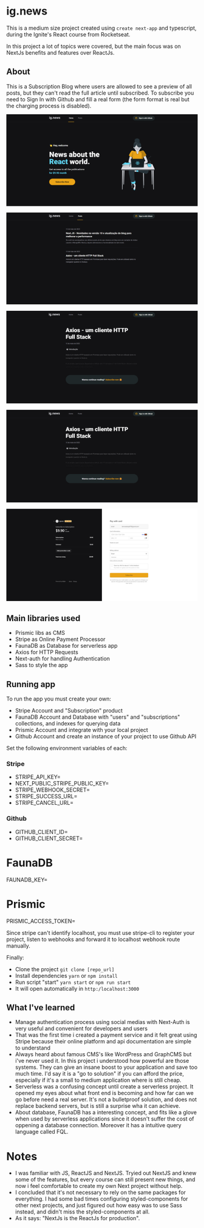 # ig.news

This is a medium size project created using `create next-app` and typescript, during the Ignite's React course from Rocketseat.

In this project a lot of topics were covered, but the main focus was on NextJs benefits and features over ReactJs.

## About

This is a Subscription Blog where users are allowed to see a preview of all posts, but they can't read the full article until subscribed. To subscribe you need to Sign In with Github and fill a real form (the form format is real but the charging process is disabled).


![alt App Preview](https://github.com/bernardobpl/ignews/blob/main/public/appPreview1.png?raw=true)

![alt App Preview With Modal](https://github.com/bernardobpl/ignews/blob/main/public/appPreview2.png?raw=true)

![alt App Preview With Modal](https://github.com/bernardobpl/ignews/blob/main/public/appPreview3.png?raw=true)

![alt App Preview With Modal](https://github.com/bernardobpl/ignews/blob/main/public/appPreview4.png?raw=true)

![alt App Preview With Modal](https://github.com/bernardobpl/ignews/blob/main/public/appPreview5.png?raw=true)

## Main libraries used
* Prismic libs as CMS
* Stripe as Online Payment Processor
* FaunaDB as Database for serverless app
* Axios for HTTP Requests
* Next-auth for handling Authentication
* Sass to style the app

## Running app

To run the app you must create your own: 
* Stripe Account and "Subscription" product
* FaunaDB Account and Database with "users" and "subscriptions" collections, and indexes for querying data
* Prismic Account and integrate with your local project
* Github Account and create an instance of your project to use Github API

Set the following environment variables of each: 
### Stripe
* STRIPE_API_KEY=
* NEXT_PUBLIC_STRIPE_PUBLIC_KEY=
* STRIPE_WEBHOOK_SECRET=
* STRIPE_SUCCESS_URL=
* STRIPE_CANCEL_URL=

### Github
* GITHUB_CLIENT_ID=
* GITHUB_CLIENT_SECRET=

# FaunaDB
FAUNADB_KEY=

# Prismic
PRISMIC_ACCESS_TOKEN=

Since stripe can't identify localhost, you must use stripe-cli to register your project, listen to webhooks and forward it to localhost webhook route manually.

Finally:
* Clone the project
  `git clone [repo_url]`
* Install dependencies
  `yarn`
  or
  `npm install`
* Run script "start"
  `yarn start`
  or
  `npm run start`
* It will open automatically in `http:/localhost:3000`

## What I've learned
* Manage authentication process using social medias with Next-Auth is very useful and convenient for developers and users
* That was the first time i created a payment service and it felt great using Stripe because their online platform and api documentation are simple to understand
* Always heard about famous CMS's  like WordPress and GraphCMS but i've never used it. In this project i understood how powerful are those systems. They can give an insane boost to your application and save too much time. I'd say it is a "go to solution" if you can afford the price, especially if it's a small to medium application where is still cheap.
* Serverless was a confusing concept until create a serverless project. It opened my eyes about what front end is becoming and how far can we go before need a real server. It's not a bulletproof solution, and does not replace backend servers, but is still a surprise wha it can achieve.
* About database, FaunaDB has a interesting concept, and fits like a glove when used by serverless applications since it doesn't suffer the cost of oppening a database connection. Moreover it has a intuitive query language called FQL.

# Notes
* I was familiar with JS, ReactJS and NextJS. Tryied out NextJS and knew some of the features, but every course can still present new things, and now i feel comfortable to create my own Next project without help.
* I concluded that it's not necessary to rely on the same packages for everything. I had some bad times configuring styled-components for other next projects, and just figured out how easy was to use Sass instead, and didn't miss the styled-components at all.
* As it says: "NextJs is the ReactJs for production".